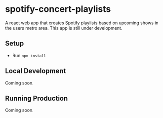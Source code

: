 # spotify-concert-playlists
A react web app that creates Spotify playlists based on upcoming shows in the users metro area.
This app is still under development.

## Setup
* Run `npm install`

## Local Development
Coming soon.

## Running Production
Coming soon.
